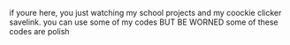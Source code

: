 if youre here, you just watching my school projects and my coockie clicker savelink.
you can use some of my codes BUT BE WORNED some of these codes are polish
